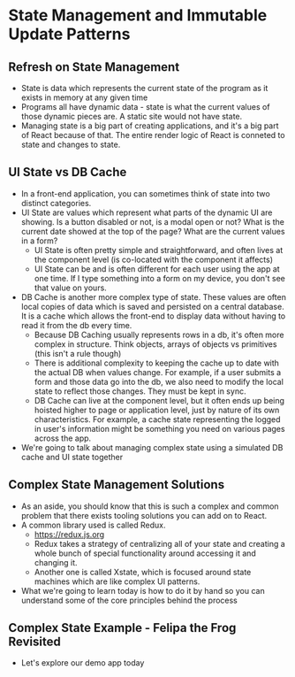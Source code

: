 # State Management and Immutable Update Patterns

## Refresh on State Management

- State is data which represents the current state of the program as it exists in memory at any given time
- Programs all have dynamic data - state is what the current values of those dynamic pieces are. A static site would not have state.
- Managing state is a big part of creating applications, and it's a big part of React because of that. The entire render logic of React is conneted to state and changes to state.

## UI State vs DB Cache

- In a front-end application, you can sometimes think of state into two distinct categories.
- UI State are values which represent what parts of the dynamic UI are showing. Is a button disabled or not, is a modal open or not? What is the current date showed at the top of the page? What are the current values in a form?
  - UI State is often pretty simple and straightforward, and often lives at the component level (is co-located with the component it affects)
  - UI State can be and is often different for each user using the app at one time. If I type something into a form on my device, you don't see that value on yours.
- DB Cache is another more complex type of state. These values are often local copies of data which is saved and persisted on a central database. It is a cache which allows the front-end to display data without having to read it from the db every time.
  - Because DB Caching usually represents rows in a db, it's often more complex in structure. Think objects, arrays of objects vs primitives (this isn't a rule though)
  - There is additional complexity to keeping the cache up to date with the actual DB when values change. For example, if a user submits a form and those data go into the db, we also need to modify the local state to reflect those changes. They must be kept in sync.
  - DB Cache can live at the component level, but it often ends up being hoisted higher to page or application level, just by nature of its own characteristics. For example, a cache state representing the logged in user's information might be something you need on various pages across the app.
- We're going to talk about managing complex state using a simulated DB cache and UI state together

## Complex State Management Solutions

- As an aside, you should know that this is such a complex and common problem that there exists tooling solutions you can add on to React.
- A common library used is called Redux.
  - https://redux.js.org
  - Redux takes a strategy of centralizing all of your state and creating a whole bunch of special functionality around accessing it and changing it.
  - Another one is called Xstate, which is focused around state machines which are like complex UI patterns.
- What we're going to learn today is how to do it by hand so you can understand some of the core principles behind the process

## Complex State Example - Felipa the Frog Revisited

- Let's explore our demo app today
